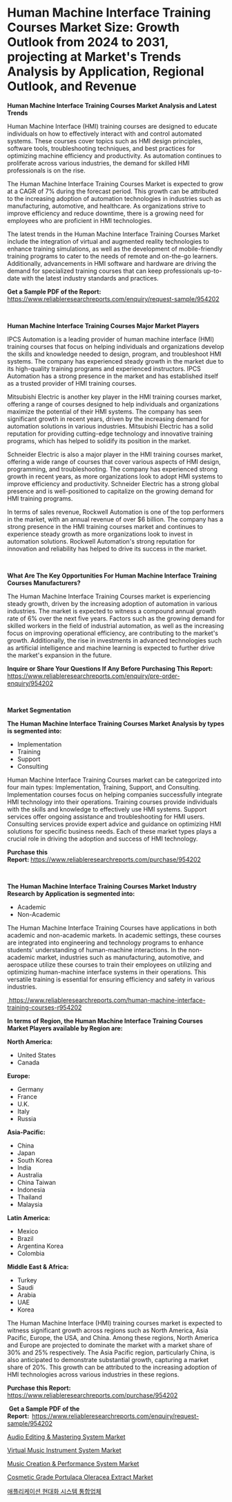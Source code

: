 <p><h1>Human Machine Interface Training Courses Market Size: Growth Outlook from 2024 to 2031, projecting at Market's Trends Analysis by Application, Regional Outlook, and Revenue</h1></p><p><strong>Human Machine Interface Training Courses Market Analysis and Latest Trends</strong></p>
<p><p>Human Machine Interface (HMI) training courses are designed to educate individuals on how to effectively interact with and control automated systems. These courses cover topics such as HMI design principles, software tools, troubleshooting techniques, and best practices for optimizing machine efficiency and productivity. As automation continues to proliferate across various industries, the demand for skilled HMI professionals is on the rise.</p><p>The Human Machine Interface Training Courses Market is expected to grow at a CAGR of 7% during the forecast period. This growth can be attributed to the increasing adoption of automation technologies in industries such as manufacturing, automotive, and healthcare. As organizations strive to improve efficiency and reduce downtime, there is a growing need for employees who are proficient in HMI technologies.</p><p>The latest trends in the Human Machine Interface Training Courses Market include the integration of virtual and augmented reality technologies to enhance training simulations, as well as the development of mobile-friendly training programs to cater to the needs of remote and on-the-go learners. Additionally, advancements in HMI software and hardware are driving the demand for specialized training courses that can keep professionals up-to-date with the latest industry standards and practices.</p></p>
<p><strong>Get a Sample PDF of the Report:&nbsp;</strong> <a href="https://www.reliableresearchreports.com/enquiry/request-sample/954202">https://www.reliableresearchreports.com/enquiry/request-sample/954202</a></p>
<p>&nbsp;</p>
<p><strong>Human Machine Interface Training Courses Major Market Players</strong></p>
<p><p>IPCS Automation is a leading provider of human machine interface (HMI) training courses that focus on helping individuals and organizations develop the skills and knowledge needed to design, program, and troubleshoot HMI systems. The company has experienced steady growth in the market due to its high-quality training programs and experienced instructors. IPCS Automation has a strong presence in the market and has established itself as a trusted provider of HMI training courses.</p><p>Mitsubishi Electric is another key player in the HMI training courses market, offering a range of courses designed to help individuals and organizations maximize the potential of their HMI systems. The company has seen significant growth in recent years, driven by the increasing demand for automation solutions in various industries. Mitsubishi Electric has a solid reputation for providing cutting-edge technology and innovative training programs, which has helped to solidify its position in the market.</p><p>Schneider Electric is also a major player in the HMI training courses market, offering a wide range of courses that cover various aspects of HMI design, programming, and troubleshooting. The company has experienced strong growth in recent years, as more organizations look to adopt HMI systems to improve efficiency and productivity. Schneider Electric has a strong global presence and is well-positioned to capitalize on the growing demand for HMI training programs.</p><p>In terms of sales revenue, Rockwell Automation is one of the top performers in the market, with an annual revenue of over $6 billion. The company has a strong presence in the HMI training courses market and continues to experience steady growth as more organizations look to invest in automation solutions. Rockwell Automation's strong reputation for innovation and reliability has helped to drive its success in the market.</p></p>
<p>&nbsp;</p>
<p><strong>What Are The Key Opportunities For Human Machine Interface Training Courses Manufacturers?</strong></p>
<p><p>The Human Machine Interface Training Courses market is experiencing steady growth, driven by the increasing adoption of automation in various industries. The market is expected to witness a compound annual growth rate of 6% over the next five years. Factors such as the growing demand for skilled workers in the field of industrial automation, as well as the increasing focus on improving operational efficiency, are contributing to the market's growth. Additionally, the rise in investments in advanced technologies such as artificial intelligence and machine learning is expected to further drive the market's expansion in the future.</p></p>
<p><strong>Inquire or Share Your Questions If Any Before Purchasing This Report:</strong> <a href="https://www.reliableresearchreports.com/enquiry/pre-order-enquiry/954202">https://www.reliableresearchreports.com/enquiry/pre-order-enquiry/954202</a></p>
<p>&nbsp;</p>
<p><strong>Market Segmentation</strong></p>
<p><strong>The Human Machine Interface Training Courses Market Analysis by types is segmented into:</strong></p>
<p><ul><li>Implementation</li><li>Training</li><li>Support</li><li>Consulting</li></ul></p>
<p><p>Human Machine Interface Training Courses market can be categorized into four main types: Implementation, Training, Support, and Consulting. Implementation courses focus on helping companies successfully integrate HMI technology into their operations. Training courses provide individuals with the skills and knowledge to effectively use HMI systems. Support services offer ongoing assistance and troubleshooting for HMI users. Consulting services provide expert advice and guidance on optimizing HMI solutions for specific business needs. Each of these market types plays a crucial role in driving the adoption and success of HMI technology.</p></p>
<p><strong>Purchase this Report:&nbsp;</strong><a href="https://www.reliableresearchreports.com/purchase/954202">https://www.reliableresearchreports.com/purchase/954202</a></p>
<p>&nbsp;</p>
<p><strong>The Human Machine Interface Training Courses Market Industry Research by Application is segmented into:</strong></p>
<p><ul><li>Academic</li><li>Non-Academic</li></ul></p>
<p><p>The Human Machine Interface Training Courses have applications in both academic and non-academic markets. In academic settings, these courses are integrated into engineering and technology programs to enhance students' understanding of human-machine interactions. In the non-academic market, industries such as manufacturing, automotive, and aerospace utilize these courses to train their employees on utilizing and optimizing human-machine interface systems in their operations. This versatile training is essential for ensuring efficiency and safety in various industries.</p></p>
<p><a href="https://www.reliableresearchreports.com/human-machine-interface-training-courses-r954202">&nbsp;https://www.reliableresearchreports.com/human-machine-interface-training-courses-r954202</a></p>
<p><strong>In terms of Region, the Human Machine Interface Training Courses Market Players available by Region are:</strong></p>
<p>
    <p> <strong> North America: </strong>
        <ul>
            <li>United States</li>
            <li>Canada</li>
        </ul>
        </p> 
    <p> <strong> Europe: </strong>
        <ul>
            <li>Germany</li>
            <li>France</li>
            <li>U.K.</li>
            <li>Italy</li>
            <li>Russia</li>
        </ul>
        </p> 
    <p> <strong> Asia-Pacific: </strong>
        <ul>
            <li>China</li>
            <li>Japan</li>
            <li>South Korea</li>
            <li>India</li>
            <li>Australia</li>
            <li>China Taiwan</li>
            <li>Indonesia</li>
            <li>Thailand</li>
            <li>Malaysia</li>
        </ul>
        </p> 
    <p> <strong> Latin America: </strong>
        <ul>
            <li>Mexico</li>
            <li>Brazil</li>
            <li>Argentina Korea</li>
            <li>Colombia</li>
        </ul>
        </p> 
    <p> <strong> Middle East & Africa: </strong>
        <ul>
            <li>Turkey</li>
            <li>Saudi</li>
            <li>Arabia</li>
            <li>UAE</li>
            <li>Korea</li>
        </ul>
    </p>
    </p>
<p><p>The Human Machine Interface (HMI) training courses market is expected to witness significant growth across regions such as North America, Asia Pacific, Europe, the USA, and China. Among these regions, North America and Europe are projected to dominate the market with a market share of 30% and 25% respectively. The Asia Pacific region, particularly China, is also anticipated to demonstrate substantial growth, capturing a market share of 20%. This growth can be attributed to the increasing adoption of HMI technologies across various industries in these regions.</p></p>
<p><strong>Purchase this Report: </strong><a href="https://www.reliableresearchreports.com/purchase/954202">https://www.reliableresearchreports.com/purchase/954202</a></p>
<p>&nbsp;<strong>Get a Sample PDF of the Report:&nbsp;&nbsp;</strong><a href="https://www.reliableresearchreports.com/enquiry/request-sample/954202">https://www.reliableresearchreports.com/enquiry/request-sample/954202</a></p>
<p><strong></strong></p>
<p><p><a href="https://github.com/francesprichey/Market-Research-Report-List-1/blob/main/audio-editing-mastering-system-market.md">Audio Editing & Mastering System Market</a></p><p><a href="https://github.com/BryceTownsendr/Market-Research-Report-List-6/blob/main/virtual-music-instrument-system-market.md">Virtual Music Instrument System Market</a></p><p><a href="https://github.com/lawrenceWatkins654/Market-Research-Report-List-1/blob/main/music-creation-performance-system-market.md">Music Creation & Performance System Market</a></p><p><a href="https://www.linkedin.com/pulse/cosmetic-grade-portulaca-oleracea-extract-market-segmentation-mxnjf?trackingId=VGaa3L%2FrRs268mjI6Fftuw%3D%3D">Cosmetic Grade Portulaca Oleracea Extract Market</a></p><p><a href="https://github.com/JosefaRice/Market-Research-Report-List-2/blob/main/592015182344.md">애플리케이션 현대화 시스템 통합업체</a></p></p>